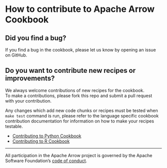 # How to contribute to Apache Arrow Cookbook

## Did you find a bug?

If you find a bug in the cookbook, please let us know by opening an issue on GitHub.

## Do you want to contribute new recipes or improvements?

We always welcome contributions of new recipes for the cookbook.  
To make a contributions, please fork this repo and submit a pull request with your contribution.

Any changes which add new code chunks or recipes must be tested when `make test` command is run,
please refer to the language specific cookbook contribution documentation for information on how
to make your recipes testable.

 * [Contributing to Python Cookbook](python/CONTRIBUTING.rst)
 * [Contributing to R Cookbook](r/CONTRIBUTING.md)
 
 ------------------------------------------------------------------------

All participation in the Apache Arrow project is governed by the Apache
Software Foundation’s [code of
conduct](https://www.apache.org/foundation/policies/conduct.html).
